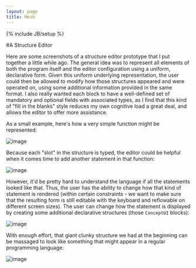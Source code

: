 ```yaml
---
layout: page
title: Mesh
---
```

{% include JB/setup %}

#A Structure Editor

Here are some screenshots of a structure editor prototype that I put together a little while ago. The general idea was to represent all elements of both the program itself and the editor configuration using a uniform, declarative form. Given this uniform underlying representation, the user could then be allowed to modify how those structures appeared and were operated on, using some additional information provided in the same format. I also really wanted each block to have a well-defined set of mandatory and optional fields with associated types, as I find that this kind of "fill in the blanks" style reduces my own cognitive load a great deal, and allows the editor to offer more assistance.

As a small example, here's how a very simple function might be represented:

![image](http://elimgoodman.com/assets/mocks/output/first.png)

Because each "slot" in the structure is typed, the editor could be helpful when it comes time to add another statement in that function:

![image](http://elimgoodman.com/assets/mocks/output/first_add.png)

However, it'd be pretty hard to understand the language if all the statements looked like that. Thus, the user has the ability to change how that kind of statement is rendered (within certain constraints - we want to make sure that the resulting form is still editable with the keyboard and reflowable on different screen sizes). The user can change how the statement is displayed by creating some additional declarative structures (those ```ConceptUI``` blocks):

![image](http://elimgoodman.com/assets/mocks/output/second.png)

With enough effort, that giant clunky structure we had at the beginning can be massaged to look like something that might appear in a regular programming language:

![image](http://elimgoodman.com/assets/mocks/output/third.png) 

